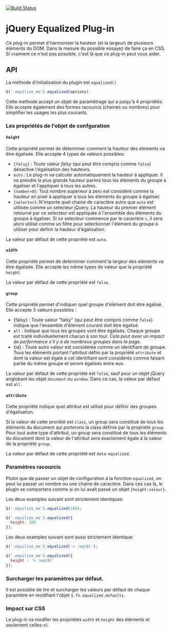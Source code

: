 [![Build Status](https://api.travis-ci.org/cleverage/ca.jquery.equalized.svg?branch=master)](https://api.travis-ci.org/cleverage/ca.jquery.equalized)

jQuery Equalized Plug-in
========================

Ce plug-in permet d'harmoniser la hauteur (et la largeur) de plusieurs éléments
du DOM. Dans la mesure du possible essayez de faire ça en CSS. Si vraiment ce
n'est pas possible, c'est là que ce plug-in peut vous aider.


API
---

La méthode d'initialisation du plugin est `equalized()`

```javascript
$('.equilize_me').equalized(options)
```

Cette methode accept un objet de paramètrage qui a jusqu'à 4 propriétés.
Elle accepte également des formes racourcis (chaines ou nombres) pour simplifier
les usages les plus courants.

### Les propriétés de l'objet de confguration

#### `height`

Cette propriété permet de déterminer comment la hauteur des elements va être
égalisée. Elle accepte 4 types de valeurs possibles:

* `{falsy}`   : Toute valeur _falsy_ (qui peut être compris comme `false`)
                désactive l'égalisation des hauteurs.
* `auto`      : Le plug-in va calculer automatiquement la hauteur à appliquer.
                Il va prendre la plus grande hauteur parmis tous les éléments
                du groupe à égaliser et l'appliquer à tous les autres.
* `{number>0}`: Tout nombre superieur à zero est considéré comme la hauteur en
                pixel à appliquer à tous les éléments du groupe à égaliser.
* `{selector}`: N'importe quel chaine de caractère autre que `auto` est utilisée
                comme un selecteur jQuery. La hauteur du premier élément retourné
                par ce selecteur est appliquée à l'ensemble des éléments du groupe
                à égaliser. Si ce selecteur commence par le caractère `>`, il sera
                alors utilisé comme un filtre pour selectionner l'élément du
                groupe à utiliser pour definir la hauteur d'égalisation.

La valeur par défaut de cette propriété est `auto`.

#### `width`

Cette propriété permet de determiner comment la largeur des elements va être
égalisée. Elle accepte les même types de valeur que la propriété `height`.

La valeur par défaut de cette propriété est `false`.

#### `group`

Cette propriété permet d'indiquer quel groupe d'élément doit être égalisé. Elle
accepte 3 valeurs possibles :

* {falsy} : Toute valeur "falsy" (qui peut être compris comme `false`) indique
            que l'ensemble d'élément courant doit être égalisé.
* `all`   : Indique que tous les groupes vont être égalisés. Chaque groupe est
            traité individuellement chacun à son tour. _Cela peut avoir un
            impact de performance s'il y a de nombreux groupes dans la page_.
* {id}    : Toute autre valeur est considérée comme un identifiant de groupe.
            Tous les éléments portant l'attribut défini par la propriété
            `attribute` et dont la valeur est égale à cet identifiant sont
            considérés comme faisant partie du même groupe et seront égalisés
            entre eux.

La valeur par défaut de cette propriété est `false`, sauf pour un objet jQuery
englobant les objet `document` ou `window`. Dans ce cas, la valeur par défaut
est `all`.

#### `attribute`

Cette propriété indique quel attribut est utilisé pour définir des groupes
d'égalisation.

Si la valeur de cette proriété est `class`, un group sera constitué de tous les
éléments du document qui porterons la class définie par la propriété `group`.
Pour tout autre type d'attribut, un group sera constitué de tous les éléments
du document dont la valeur de l'attribut sera exactement égale à la valeur de
la propriété `group`.

La valeur par défaut de cette propriété est `data-equalized`.

### Paramètres racourcis

Plutot que de passer un objet de configuration à la fonction `equalized`, on
peut lui passer un nombre ou une chaine de caractère. Dans ces cas là, le
plugin se comportera comme si on lui avait passé un objet `{height:valeur}`.

Les deux examples suivant sont strictement identiques:

```javascript
$('.equilize_me').equalized(100);
```

```javascript
$('.equilize_me').equalized({
  height: 100
});
```

Les deux examples suivant sont aussi strictement identique:

```javascript
$('.equilize_me').equalized('> :eq(0)');
```

```javascript
$('.equilize_me').equalized({
  height : '> :eq(0)'
});
```

### Surcharger les paramètres par défaut.

Il est possible de lire et surcharger les valeurs par défaut de chaque paramètre
en modifiant l'objet `$.fn.equalized.defaults`.

### Impact sur CSS

Le plug-in va modifer les propriétés `width` et `height` des éléments et seulement celles-ci.
